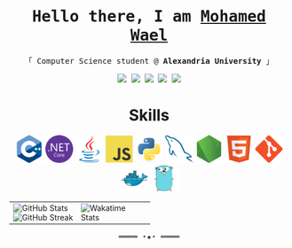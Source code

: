 <h1 align="center"><samp>Hello there, I am <b><a rel="nofollow noopener noreferrer" target="_blank" href="https://bio.link/mohamedelteir">Mohamed Wael</a></b></samp></h1>
<p align="center">
    <samp>
        「 Computer Science student @ <b>Alexandria University</b> 」<br>
    </samp>
</p>

<samp>
        <p align="center">
                <a href="https://codeforces.com/profile/Az3arina" target="_blank"><img src="https://img.shields.io/badge/Codeforces-Profile-blue?style=flat-square&logo=codeforces"></a>
                <a href="https://leetcode.com/MohamedWElteir" target="_blank"><img src="https://img.shields.io/badge/Leetcode-Profile-blue?style=flat-square&logo=leetcode"></a>
                <a href="https://www.facebook.com/mohamedwelteir" target="_blank"><img src="https://img.shields.io/badge/Facebook-Profile-blue?style=flat-square&logo=facebook"></a>
                <a href="https://www.linkedin.com/in/mohamedwelteir" target="_blank"><img src="https://img.shields.io/badge/LinkedIn-Profile-blue?style=flat-square&logo=linkedin"></a>
                <a href="https://discord.gg/755403154488688700" target="_blank"><img src="https://img.shields.io/badge/Discord-Server-blue?style=flat-square&logo=discord"></a>
        </p>
</samp>
        

<h1 align="center">Skills</h1>
<p align="center">
  <img src="https://raw.githubusercontent.com/devicons/devicon/master/icons/cplusplus/cplusplus-original.svg" alt="C++" width="50" height="50"/>
  <img src="https://raw.githubusercontent.com/devicons/devicon/master/icons/dotnetcore/dotnetcore-original.svg" alt=".NET" width="50" height="50"/>
  <img src="https://raw.githubusercontent.com/devicons/devicon/master/icons/java/java-original.svg" alt="Java" width="50" height="50"/>
  <img src="https://raw.githubusercontent.com/devicons/devicon/master/icons/javascript/javascript-original.svg" alt="JavaScript" width="50" height="50"/>
  <img src="https://raw.githubusercontent.com/devicons/devicon/master/icons/python/python-original.svg" alt="Python" width="50" height="50"/>
  <img src="https://raw.githubusercontent.com/devicons/devicon/master/icons/mysql/mysql-original.svg" alt="MySQL" width="50" height="50"/>
  <img src="https://raw.githubusercontent.com/devicons/devicon/master/icons/nodejs/nodejs-original.svg" alt="Node.js" width="50" height="50"/>
  <img src="https://raw.githubusercontent.com/devicons/devicon/master/icons/html5/html5-original.svg" alt="HTML5" width="50" height="50"/>
  <img src="https://raw.githubusercontent.com/devicons/devicon/master/icons/git/git-original.svg" alt="Git" width="50" height="50"/>
  <img src="https://raw.githubusercontent.com/devicons/devicon/master/icons/docker/docker-original.svg" alt="Docker" width="50" height="50"/>
  <img src="https://raw.githubusercontent.com/devicons/devicon/master/icons/go/go-original.svg" alt="Go" width="50" height="50"/>
</p>

  <table>
    <tr>
      <td>
        <img src="https://awesome-github-stats.azurewebsites.net/user-stats/MohamedWElteir?cardType=level-alternate&theme=github-dark&preferLogin=true&Background=000000&Title=DDDDDD&Text=DDDDDD" alt="GitHub Stats"><br>
        <img src="https://github-readme-streak-stats.herokuapp.com?user=MohamedWElteir&theme=rust-ferris-dark&hide_border=true&stroke=FFFFFF&currStreakNum=FFFFFF&sideNums=FFFFFF&sideLabels=FFFFFF&dates=FFFFFF" alt="GitHub Streak"><br>
      </td>
      <td>
        <img src="https://github-readme-stats.vercel.app/api/wakatime?username=@MohamedWElteir&layout=compact&hide_border=true&theme=dark" alt="Wakatime Stats" style="max-width: 90%; height: auto;">
      </td>
    </tr>
  </table>

       

<samp>
    <p align="center">
        ════ ⋆★⋆ ════<br>

</samp>
